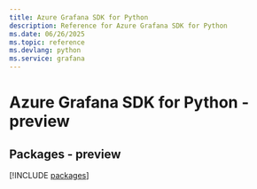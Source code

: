 ```yaml
---
title: Azure Grafana SDK for Python
description: Reference for Azure Grafana SDK for Python
ms.date: 06/26/2025
ms.topic: reference
ms.devlang: python
ms.service: grafana
---
```

# Azure Grafana SDK for Python - preview
## Packages - preview
[!INCLUDE [packages](grafana-index.md)]